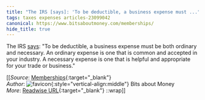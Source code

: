 ```yaml
---
title: "The IRS [says]: 'To be deductible, a business expense must ..."
tags: taxes expenses articles-23099042
canonical: https://www.bitsaboutmoney.com/memberships/
hide_title: true
---
```


The IRS [says](https://www.irs.gov/publications/p535): "To be deductible, a business expense must be both ordinary and necessary. An ordinary expense is one that is common and accepted in your industry. A necessary expense is one that is helpful and appropriate for your trade or business."


[[_Source_: [Memberships](https://www.bitsaboutmoney.com/memberships/){:target="_blank"}<br>
_Author_: ![favicon](https://s2.googleusercontent.com/s2/favicons?domain=www.bitsaboutmoney.com){:style="vertical-align:middle"} Bits about Money<br>
_More_: [Readwise URL](https://readwise.io/open/453218889){:target="_blank"}
::wrap]]